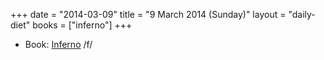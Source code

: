 +++
date = "2014-03-09"
title = "9 March 2014 (Sunday)"
layout = "daily-diet"
books = ["inferno"]
+++


* Book: [Inferno](/books/inferno) /f/